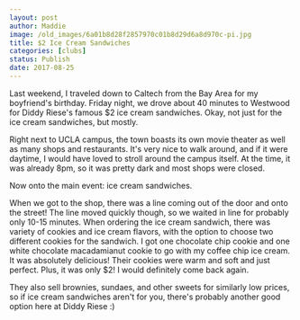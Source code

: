 ```yaml
---
layout: post
author: Maddie
image: /old_images/6a01b8d28f2857970c01b8d29d6a8d970c-pi.jpg
title: $2 Ice Cream Sandwiches
categories: [clubs]
status: Publish
date: 2017-08-25
---
```


Last weekend, I traveled down to Caltech from the Bay Area for my boyfriend's birthday. Friday night, we drove about 40 minutes to Westwood for Diddy Riese's famous $2 ice cream sandwiches. Okay, not just for the ice cream sandwiches, but mostly.

Right next to UCLA campus, the town boasts its own movie theater as well as many shops and restaurants. It's very nice to walk around, and if it were daytime, I would have loved to stroll around the campus itself. At the time, it was already 8pm, so it was pretty dark and most shops were closed.

Now onto the main event: ice cream sandwiches.

When we got to the shop, there was a line coming out of the door and onto the street! The line moved quickly though, so we waited in line for probably only 10-15 minutes. When ordering the ice cream sandwich, there was variety of cookies and ice cream flavors, with the option to choose two different cookies for the sandwich. I got one chocolate chip cookie and one white chocolate macadamianut cookie to go with my coffee chip ice cream. It was absolutely delicious! Their cookies were warm and soft and just perfect. Plus, it was only $2! I would definitely come back again.

They also sell brownies, sundaes, and other sweets for similarly low prices, so if ice cream sandwiches aren't for you, there's probably another good option here at Diddy Riese :)

